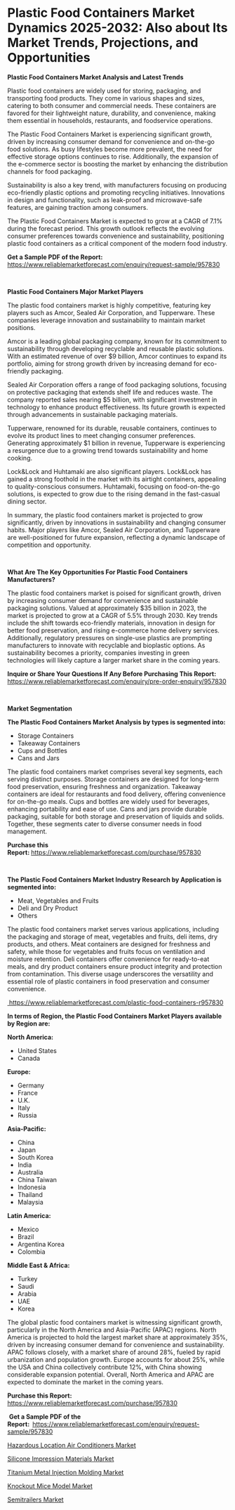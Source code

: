 <p><h1>Plastic Food Containers Market Dynamics 2025-2032: Also about Its Market Trends, Projections, and Opportunities</h1></p><p><strong>Plastic Food Containers Market Analysis and Latest Trends</strong></p>
<p><p>Plastic food containers are widely used for storing, packaging, and transporting food products. They come in various shapes and sizes, catering to both consumer and commercial needs. These containers are favored for their lightweight nature, durability, and convenience, making them essential in households, restaurants, and foodservice operations.</p><p>The Plastic Food Containers Market is experiencing significant growth, driven by increasing consumer demand for convenience and on-the-go food solutions. As busy lifestyles become more prevalent, the need for effective storage options continues to rise. Additionally, the expansion of the e-commerce sector is boosting the market by enhancing the distribution channels for food packaging.</p><p>Sustainability is also a key trend, with manufacturers focusing on producing eco-friendly plastic options and promoting recycling initiatives. Innovations in design and functionality, such as leak-proof and microwave-safe features, are gaining traction among consumers.</p><p>The Plastic Food Containers Market is expected to grow at a CAGR of 7.1% during the forecast period. This growth outlook reflects the evolving consumer preferences towards convenience and sustainability, positioning plastic food containers as a critical component of the modern food industry.</p></p>
<p><strong>Get a Sample PDF of the Report:&nbsp;</strong> <a href="https://www.reliablemarketforecast.com/enquiry/request-sample/957830?utm_campaign=1134&utm_medium=2&utm_source=Github&utm_content=ia&utm_term=06032025&utm_id=plastic-food-containers">https://www.reliablemarketforecast.com/enquiry/request-sample/957830</a></p>
<p>&nbsp;</p>
<p><strong>Plastic Food Containers Major Market Players</strong></p>
<p><p>The plastic food containers market is highly competitive, featuring key players such as Amcor, Sealed Air Corporation, and Tupperware. These companies leverage innovation and sustainability to maintain market positions. </p><p>Amcor is a leading global packaging company, known for its commitment to sustainability through developing recyclable and reusable plastic solutions. With an estimated revenue of over $9 billion, Amcor continues to expand its portfolio, aiming for strong growth driven by increasing demand for eco-friendly packaging.</p><p>Sealed Air Corporation offers a range of food packaging solutions, focusing on protective packaging that extends shelf life and reduces waste. The company reported sales nearing $5 billion, with significant investment in technology to enhance product effectiveness. Its future growth is expected through advancements in sustainable packaging materials.</p><p>Tupperware, renowned for its durable, reusable containers, continues to evolve its product lines to meet changing consumer preferences. Generating approximately $1 billion in revenue, Tupperware is experiencing a resurgence due to a growing trend towards sustainability and home cooking.</p><p>Lock&Lock and Huhtamaki are also significant players. Lock&Lock has gained a strong foothold in the market with its airtight containers, appealing to quality-conscious consumers. Huhtamaki, focusing on food-on-the-go solutions, is expected to grow due to the rising demand in the fast-casual dining sector.</p><p>In summary, the plastic food containers market is projected to grow significantly, driven by innovations in sustainability and changing consumer habits. Major players like Amcor, Sealed Air Corporation, and Tupperware are well-positioned for future expansion, reflecting a dynamic landscape of competition and opportunity.</p></p>
<p>&nbsp;</p>
<p><strong>What Are The Key Opportunities For Plastic Food Containers Manufacturers?</strong></p>
<p><p>The plastic food containers market is poised for significant growth, driven by increasing consumer demand for convenience and sustainable packaging solutions. Valued at approximately $35 billion in 2023, the market is projected to grow at a CAGR of 5.5% through 2030. Key trends include the shift towards eco-friendly materials, innovation in design for better food preservation, and rising e-commerce home delivery services. Additionally, regulatory pressures on single-use plastics are prompting manufacturers to innovate with recyclable and bioplastic options. As sustainability becomes a priority, companies investing in green technologies will likely capture a larger market share in the coming years.</p></p>
<p><strong>Inquire or Share Your Questions If Any Before Purchasing This Report:</strong> <a href="https://www.reliablemarketforecast.com/enquiry/pre-order-enquiry/957830?utm_campaign=1134&utm_medium=2&utm_source=Github&utm_content=ia&utm_term=06032025&utm_id=plastic-food-containers">https://www.reliablemarketforecast.com/enquiry/pre-order-enquiry/957830</a></p>
<p>&nbsp;</p>
<p><strong>Market Segmentation</strong></p>
<p><strong>The Plastic Food Containers Market Analysis by types is segmented into:</strong></p>
<p><ul><li>Storage Containers</li><li>Takeaway Containers</li><li>Cups and Bottles</li><li>Cans and Jars</li></ul></p>
<p><p>The plastic food containers market comprises several key segments, each serving distinct purposes. Storage containers are designed for long-term food preservation, ensuring freshness and organization. Takeaway containers are ideal for restaurants and food delivery, offering convenience for on-the-go meals. Cups and bottles are widely used for beverages, enhancing portability and ease of use. Cans and jars provide durable packaging, suitable for both storage and preservation of liquids and solids. Together, these segments cater to diverse consumer needs in food management.</p></p>
<p><strong>Purchase this Report:&nbsp;</strong><a href="https://www.reliablemarketforecast.com/purchase/957830?utm_campaign=1134&utm_medium=2&utm_source=Github&utm_content=ia&utm_term=06032025&utm_id=plastic-food-containers">https://www.reliablemarketforecast.com/purchase/957830</a></p>
<p>&nbsp;</p>
<p><strong>The Plastic Food Containers Market Industry Research by Application is segmented into:</strong></p>
<p><ul><li>Meat, Vegetables and Fruits</li><li>Deli and Dry Product</li><li>Others</li></ul></p>
<p><p>The plastic food containers market serves various applications, including the packaging and storage of meat, vegetables and fruits, deli items, dry products, and others. Meat containers are designed for freshness and safety, while those for vegetables and fruits focus on ventilation and moisture retention. Deli containers offer convenience for ready-to-eat meals, and dry product containers ensure product integrity and protection from contamination. This diverse usage underscores the versatility and essential role of plastic containers in food preservation and consumer convenience.</p></p>
<p><a href="https://www.reliablemarketforecast.com/plastic-food-containers-r957830?utm_campaign=1134&utm_medium=2&utm_source=Github&utm_content=ia&utm_term=06032025&utm_id=plastic-food-containers">&nbsp;https://www.reliablemarketforecast.com/plastic-food-containers-r957830</a></p>
<p><strong>In terms of Region, the Plastic Food Containers Market Players available by Region are:</strong></p>
<p>
    <p> <strong> North America: </strong>
        <ul>
            <li>United States</li>
            <li>Canada</li>
        </ul>
        </p> 
    <p> <strong> Europe: </strong>
        <ul>
            <li>Germany</li>
            <li>France</li>
            <li>U.K.</li>
            <li>Italy</li>
            <li>Russia</li>
        </ul>
        </p> 
    <p> <strong> Asia-Pacific: </strong>
        <ul>
            <li>China</li>
            <li>Japan</li>
            <li>South Korea</li>
            <li>India</li>
            <li>Australia</li>
            <li>China Taiwan</li>
            <li>Indonesia</li>
            <li>Thailand</li>
            <li>Malaysia</li>
        </ul>
        </p> 
    <p> <strong> Latin America: </strong>
        <ul>
            <li>Mexico</li>
            <li>Brazil</li>
            <li>Argentina Korea</li>
            <li>Colombia</li>
        </ul>
        </p> 
    <p> <strong> Middle East & Africa: </strong>
        <ul>
            <li>Turkey</li>
            <li>Saudi</li>
            <li>Arabia</li>
            <li>UAE</li>
            <li>Korea</li>
        </ul>
    </p>
    </p>
<p><p>The global plastic food containers market is witnessing significant growth, particularly in the North America and Asia-Pacific (APAC) regions. North America is projected to hold the largest market share at approximately 35%, driven by increasing consumer demand for convenience and sustainability. APAC follows closely, with a market share of around 28%, fueled by rapid urbanization and population growth. Europe accounts for about 25%, while the USA and China collectively contribute 12%, with China showing considerable expansion potential. Overall, North America and APAC are expected to dominate the market in the coming years.</p></p>
<p><strong>Purchase this Report: </strong><a href="https://www.reliablemarketforecast.com/purchase/957830?utm_campaign=1134&utm_medium=2&utm_source=Github&utm_content=ia&utm_term=06032025&utm_id=plastic-food-containers">https://www.reliablemarketforecast.com/purchase/957830</a></p>
<p>&nbsp;<strong>Get a Sample PDF of the Report:&nbsp;&nbsp;</strong><a href="https://www.reliablemarketforecast.com/enquiry/request-sample/957830?utm_campaign=1134&utm_medium=2&utm_source=Github&utm_content=ia&utm_term=06032025&utm_id=plastic-food-containers">https://www.reliablemarketforecast.com/enquiry/request-sample/957830</a></p>
<p><strong></strong></p>
<p><p><a href="https://github.com/alekitanis/Market-Research-Report-List-1/blob/main/hazardous-location-air-conditioners-market.md?utm_campaign=1134&utm_medium=2&utm_source=Github&utm_content=ia&utm_term=06032025&utm_id=plastic-food-containers">Hazardous Location Air Conditioners Market</a></p><p><a href="https://github.com/kumadenthela/Market-Research-Report-List-1/blob/main/silicone-impression-materials-market.md?utm_campaign=1134&utm_medium=2&utm_source=Github&utm_content=ia&utm_term=06032025&utm_id=plastic-food-containers">Silicone Impression Materials Market</a></p><p><a href="https://github.com/vaeilabin/Market-Research-Report-List-1/blob/main/titanium-metal-injection-molding-market.md?utm_campaign=1134&utm_medium=2&utm_source=Github&utm_content=ia&utm_term=06032025&utm_id=plastic-food-containers">Titanium Metal Injection Molding Market</a></p><p><a href="https://github.com/bilkbitsch/Market-Research-Report-List-1/blob/main/knockout-mice-model-market.md?utm_campaign=1134&utm_medium=2&utm_source=Github&utm_content=ia&utm_term=06032025&utm_id=plastic-food-containers">Knockout Mice Model Market</a></p><p><a href="https://github.com/ikokwuihepa/Market-Research-Report-List-1/blob/main/semitrailers-market.md?utm_campaign=1134&utm_medium=2&utm_source=Github&utm_content=ia&utm_term=06032025&utm_id=plastic-food-containers">Semitrailers Market</a></p></p>